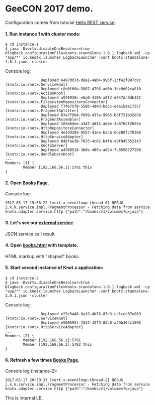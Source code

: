 # GeeCON 2017 demo. 

Configuration comes from tutorial [Hello REST service](http://knotx.io/blog/hello-rest-service/). 

#### 1. Run instance 1 with cluster mode:
```
$ cd instance-1
$ java -Dvertx.disableDnsResolver=true -Dlogback.configurationFile=knotx-standalone-1.0.1.logback.xml -cp "app/*" io.knotx.launcher.LogbackLauncher -conf knotx-standalone-1.0.1.json -cluster
```

Console log:
```
                Deployed 6497dd7d-d8a1-4ab4-995f-2cf42f897c0c [knotx:io.knotx.ServiceKnot]
                Deployed c8e6f66a-5887-4796-ad6b-3de9d02ca810 [knotx:io.knotx.ActionKnot]
                Deployed a926938c-e6a0-4186-a8f2-d047dc9db132 [knotx:io.knotx.FilesystemRepositoryConnector]
                Deployed f74675f8-550b-4d4d-bd5c-eea1b8e17357 [knotx:io.knotx.FragmentSplitter]
                Deployed 03a7f904-f699-437a-9965-b8f751b32858 [knotx:io.knotx.FragmentAssembler]
                Deployed 185e6dee-a347-4d11-ab8e-3a876df2655e [knotx:io.knotx.HttpRepositoryConnector]
                Deployed 4e43d285-0557-41ea-bacb-db288fc78366 [knotx:io.knotx.HttpServiceAdapter]
                Deployed 048fae38-7633-4c02-b4fb-a9f045352143 [knotx:io.knotx.KnotxServer]
                Deployed a4589518-3b0e-405a-a024-7c8556727288 [knotx:io.knotx.HandlebarsKnot]
...       
Members [1] {
        Member [192.168.56.1]:5701 this
}
```

#### 2. Open [Books Page](http://localhost:8092/html/books.html).

Console log:
```
2017-05-17 19:56:22 [vert.x-eventloop-thread-0] DEBUG i.k.k.service.impl.FragmentProcessor - Fetching data from service knotx.adapter.service.http {"path":"/books/v1/volumes?q=java"}
```


#### 3. Let's see our [external service](https://www.googleapis.com/books/v1/volumes?q=java)

JSON service call result.

#### 4. Open [books.html](https://github.com/Knotx/knotx-tutorials/blob/master/conferences/geecon2017/instance-1/library/html/books.html) with template.

HTML markup with "shaped" books.

#### 5. Start second instance of Knot.x application:
```
$ cd instance-2
$ java -Dvertx.disableDnsResolver=true -Dlogback.configurationFile=knotx-standalone-1.0.1.logback.xml -cp "app/*" io.knotx.launcher.LogbackLauncher -conf knotx-standalone-1.0.1.json -cluster
```

Console log:
```
                Deployed e25c5446-0a19-4b76-87c3-cc1cec07e869 [knotx:io.knotx.ServiceKnot]
                Deployed e900595f-2522-4279-82c8-a49b304c1895 [knotx:io.knotx.HttpServiceAdapter]
...                
Members [2] {
        Member [192.168.56.1]:5701
        Member [192.168.56.1]:5702 this
}
```

#### 6. Refresh a few times [Books Page](http://localhost:8092/html/books.html).

Console log (instance-2):
```
2017-05-17 20:30:33 [vert.x-eventloop-thread-2] DEBUG i.k.k.service.impl.FragmentProcessor - Fetching data from service knotx.adapter.service.http {"path":"/books/v1/volumes?q=java"}
```

This is internal LB.